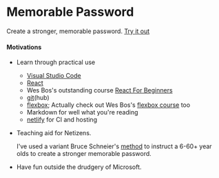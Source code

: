 # Memorable Password
Create a stronger, memorable password.
[Try it out](https://memorablepassword.com)

#### Motivations

*  Learn through practical use

    - [Visual Studio Code](https://code.visualstudio.com/)
    - [React](https://facebook.github.io/react/)
    - Wes Bos's outstanding course [React For Beginners](https://reactforbeginners.com/) 
    - [git](https://git-scm.com/)(hub)
    - [flexbox](https://css-tricks.com/snippets/css/a-guide-to-flexbox/); Actually check out Wes Bos's [flexbox course](https://flexbox.io/) too 
    - Markdown for well what you're reading 
    - [netlify](https://www.netlify.com/) for CI and hosting

*  Teaching aid for Netizens.  

    I've used a variant Bruce Schneier's [method](https://www.schneier.com/blog/archives/2014/03/choosing_secure_1.html) to instruct a 6-60+ year olds to create a stronger memorable password.

*  Have fun outside the drudgery of Microsoft.
